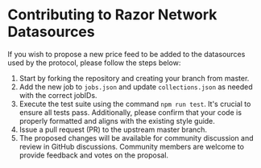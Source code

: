 
# Contributing to Razor Network Datasources
If you wish to propose a new price feed to be added to the datasources used by the protocol, please follow the steps below:

1. Start by forking the repository and creating your branch from master.
2. Add the new job to `jobs.json` and update `collections.json` as needed with the correct jobIDs.
3. Execute the test suite using the command `npm run test`. It's crucial to ensure all tests pass. Additionally, please confirm that your code is properly formatted and aligns with the existing style guide.
4. Issue a pull request (PR) to the upstream master branch.
5. The proposed changes will be available for community discussion and review in GitHub discussions. Community members are welcome to provide feedback and votes on the proposal.



